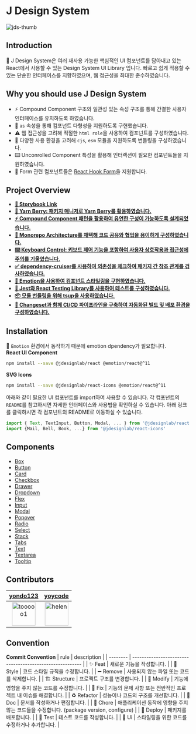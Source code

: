 # J Design System

![jds-thumb](https://github.com/react95-io/React95/assets/46988995/ac97b7f7-2420-40f6-9990-25217a8381df)

## Introduction

💎 J Design System은 여러 재사용 가능한 핵심적인 UI 컴포넌트를 담아내고 있는 React에서 사용할 수 있는 Design System UI Library 입니다. 빠르고 쉽게 적용할 수 있는 단순한 인터페이스를 지향하였으며, 웹 접근성을 최대한 준수하였습니다.

## Why you should use J Design System

- ⚡️ Compound Component 구조와 일관성 있는 속성 구조를 통해 간결한 사용자 인터페이스를 유지하도록 하였습니다.
- 🌈 `as` 속성을 통해 컴포넌트 다형성을 지원하도록 구현했습니다.
- ⚠️ 웹 접근성을 고려해 적절한 `html role`을 사용하여 컴포넌트를 구성하였습니다.
- 🧩 다양한 사용 환경을 고려해 `cjs`, `esm` 모듈을 지원하도록 번들링을 구성하였습니다.
- ⌨️ Unconrolled Component 특성을 활용해 인터랙션이 필요한 컴포넌트들을 지원하였습니다.
- 💫 Form 관련 컴포넌트들은 [React Hook Form](https://react-hook-form.com/)을 지원합니다.

## Project Overview

- **[💄 Storybook Link](https://designsystemlab.github.io/design-system/)**
- **[🚚 Yarn Berry: 패키지 매니저로 Yarn Berry를 활용하였습니다.](https://github.com/DesignSystemLab/design-system/wiki/Package-Manager:-Yarn-Berry)**
- **[⚡️ Compound Component 패턴을 활용하여 유연한 구성이 가능하도록 설계되었습니다.](https://github.com/DesignSystemLab/design-system/wiki/Compound-Component-Pattern)**
- **[🏢 Monorepo Architecture를 채택해 코드 공유와 협업을 용이하게 구성하였습니다.](https://github.com/DesignSystemLab/design-system/wiki/Monorepo-Architecture)**
- **[⌨️ Keyboard Control: 키보드 제어 기능을 포함하여 사용자 상호작용과 접근성에 주의를 기울였습니다.](https://github.com/DesignSystemLab/design-system/wiki/Keyboard-Control)**
- **[✅ dependency-cruiser를 사용하여 의존성을 체크하여 패키지 간 참조 관계를 검사하였습니다.](https://github.com/DesignSystemLab/design-system/wiki/dependency-cruiser)**
- **[💅 Emotion을 사용하여 컴포넌트 스타일링을 구현하였습니다.](https://github.com/DesignSystemLab/design-system/wiki/Styling-Library:-Emotion)**
- **[🧪 Jest와 React Testing Library를 사용하여 테스트를 구성하였습니다.](https://github.com/DesignSystemLab/design-system/wiki/Test-Using-JEST-&-React-Testing-Library)**
- **[📦 모듈 번들링을 위해 tsup을 사용하였습니다.](https://github.com/DesignSystemLab/design-system/wiki/tsup%EC%9D%84-%ED%99%9C%EC%9A%A9%ED%95%9C-%EB%B2%88%EB%93%A4%EB%A7%81)**
- **[🚀 Changeset과 함께 CI/CD 파이프라인을 구축하여 자동화된 빌드 및 배포 환경을 구성하였습니다.](https://github.com/DesignSystemLab/design-system/wiki/%F0%9F%A6%8B-Changeset-CI-CD)**

## Installation

💅 `Emotion` 환경에서 동작하기 때문에 emotion dpendency가 필요합니다.  
**React UI Component**

```bash
npm install --save @jdesignlab/react @emotion/react@^11
```

**SVG Icons**

```bash
npm install --save @jdesignlab/react-icons @emotion/react@^11
```

아래와 같이 필요한 UI 컴포넌트를 import하여 사용할 수 있습니다. 각 컴포넌트의 `README`를 참고하시면 자세한 인터페이스와 사용법을 확인하실 수 있습니다. 아래 링크를 클릭하시면 각 컴포넌트의 README로 이동하실 수 있습니다.

```jsx
import { Text, TextInput, Button, Modal, ... } from '@jdesignlab/react';
import {Mail, Bell, Book, ...} from '@jdesignlab/react-icons'
```

## Components

- [Box](https://designsystemlab.github.io/design-system/?path=/docs/layout-box--basic)
- [Button](https://designsystemlab.github.io/design-system/?path=/docs/actions-button--basic)
- [Card](https://designsystemlab.github.io/design-system/?path=/docs/data-display-card--basic)
- [Checkbox](https://designsystemlab.github.io/design-system/?path=/docs/forms-checkbox--basic)
- [Drawer](https://designsystemlab.github.io/design-system/?path=/docs/actions-drawer--basic)
- [Dropdown](https://designsystemlab.github.io/design-system/?path=/docs/layout-dropdown--basic)
- [Flex](https://designsystemlab.github.io/design-system/?path=/docs/layout-flex--basic)
- [Input](https://designsystemlab.github.io/design-system/?path=/docs/forms-textinput--basic)
- [Modal](https://designsystemlab.github.io/design-system/?path=/docs/actions-modal--basic)
- [Popover](https://designsystemlab.github.io/design-system/?path=/docs/actions-popover--basic)
- [Radio](https://designsystemlab.github.io/design-system/?path=/docs/forms-radio--basic)
- [Select](https://designsystemlab.github.io/design-system/?path=/docs/forms-select--basic)
- [Stack](https://designsystemlab.github.io/design-system/?path=/docs/layout-stack--basic)
- [Tabs](https://designsystemlab.github.io/design-system/?path=/docs/navigation-tabs--basic)
- [Text](https://designsystemlab.github.io/design-system/?path=/docs/typography-text--basic)
- [Textarea](https://designsystemlab.github.io/design-system/?path=/docs/forms-textarea--basic)
- [Tooltip](https://designsystemlab.github.io/design-system/?path=/docs/layout-stack--basic)


## Contributors

|                             [yondo123](https://github.com/yondo123)<br/>                              |                             [yoycode](https://github.com/yoycode)<br/>                              |
| :---------------------------------------------------------------------------------------------------: | :-------------------------------------------------------------------------------------------------: |
| <img src="https://avatars.githubusercontent.com/u/46988995?v=4" alt="tooooo1" width="64" height="64"> | <img src="https://avatars.githubusercontent.com/u/65293082?v=4" alt="helen" width="64" height="64"> |

## Convention

**Commit Convention**
| rule | description |
| -------- | -------------------------------------------------------- |
| ✨ Feat | 새로운 기능을 작성합니다. |
| 🎨 Style | 코드 스타일 규칙을 수정합니다. |
| ➖ Remove | 사용되지 않는 파일 또는 코드를 삭제합니다. |
| 🏗️ Structure | 프로젝트 구조를 변경합니다. |
| 🔧 Modify | 기능에 영향을 주지 않는 코드를 수정합니다. |
| 🐛 Fix | 기능의 문제 사항 또는 전반적인 프로젝트 내 이슈를 해결합니다. |
| ♻️ Refactor | 성능이나 코드의 구조를 개선합니다. |
| 📝 Doc | 문서를 작성하거나 편집합니다. |
| 🤡 Chore | 애플리케이션 동작에 영향을 주지 않는 코드들을 수정합니다. (package version, configure) |
| 🚀 Deploy | 패키지를 배포합니다. |
| 🧪 Test | 테스트 코드를 작성합니다. |
| 💄 Ui | 스타일링을 위한 코드를 수정하거나 추가합니다. |
